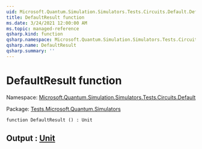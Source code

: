 ```yaml
---
uid: Microsoft.Quantum.Simulation.Simulators.Tests.Circuits.Default.DefaultResult
title: DefaultResult function
ms.date: 3/24/2021 12:00:00 AM
ms.topic: managed-reference
qsharp.kind: function
qsharp.namespace: Microsoft.Quantum.Simulation.Simulators.Tests.Circuits.Default
qsharp.name: DefaultResult
qsharp.summary: ''
---
```


# DefaultResult function

Namespace: [Microsoft.Quantum.Simulation.Simulators.Tests.Circuits.Default](xref:Microsoft.Quantum.Simulation.Simulators.Tests.Circuits.Default)

Package: [Tests.Microsoft.Quantum.Simulators](https://nuget.org/packages/Tests.Microsoft.Quantum.Simulators)




```qsharp
function DefaultResult () : Unit
```


## Output : [Unit](xref:microsoft.quantum.lang-ref.unit)

